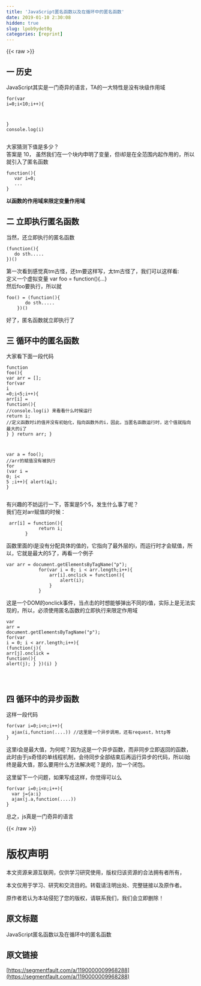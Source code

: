 ```yaml
---
title: 'JavaScript匿名函数以及在循环中的匿名函数' 
date: 2019-01-10 2:30:08
hidden: true
slug: lpob9ydet0g
categories: [reprint]
---
```


{{< raw >}}

                    
<h2 id="articleHeader0">一 历史</h2>
<p>JavaScript其实是一门奇异的语言，TA的一大特性是没有块级作用域</p>
<div class="widget-codetool" style="display:none;">
      <div class="widget-codetool--inner">
      <span class="selectCode code-tool" data-toggle="tooltip" data-placement="top" title="" data-original-title="全选"></span>
      <span type="button" class="copyCode code-tool" data-toggle="tooltip" data-placement="top" data-clipboard-text="for(var i=0;i<10;i++){

}
console.log(i)
" title="" data-original-title="复制"></span>
      <span type="button" class="saveToNote code-tool" data-toggle="tooltip" data-placement="top" title="" data-original-title="放进笔记"></span>
      </div>
      </div><pre class="hljs matlab"><code><span class="hljs-keyword">for</span>(var <span class="hljs-built_in">i</span>=<span class="hljs-number">0</span>;<span class="hljs-built_in">i</span>&lt;<span class="hljs-number">10</span>;<span class="hljs-built_in">i</span>++){

}
console.<span class="hljs-built_in">log</span>(<span class="hljs-built_in">i</span>)
</code></pre>
<p>大家猜测下值是多少？<br>答案是 10， 虽然我们在一个块内申明了变量，但i却是在全范围内起作用的，所以就引入了匿名函数</p>
<div class="widget-codetool" style="display:none;">
      <div class="widget-codetool--inner">
      <span class="selectCode code-tool" data-toggle="tooltip" data-placement="top" title="" data-original-title="全选"></span>
      <span type="button" class="copyCode code-tool" data-toggle="tooltip" data-placement="top" data-clipboard-text="function(){
   var i=0;
   ...
}" title="" data-original-title="复制"></span>
      <span type="button" class="saveToNote code-tool" data-toggle="tooltip" data-placement="top" title="" data-original-title="放进笔记"></span>
      </div>
      </div><pre class="hljs actionscript"><code><span class="hljs-function"><span class="hljs-keyword">function</span><span class="hljs-params">()</span></span>{
   <span class="hljs-keyword">var</span> i=<span class="hljs-number">0</span>;
   ...
}</code></pre>
<p><strong>以函数的作用域来限定变量作用域</strong></p>
<h2 id="articleHeader1">二 立即执行匿名函数</h2>
<p>当然，还立即执行的匿名函数</p>
<div class="widget-codetool" style="display:none;">
      <div class="widget-codetool--inner">
      <span class="selectCode code-tool" data-toggle="tooltip" data-placement="top" title="" data-original-title="全选"></span>
      <span type="button" class="copyCode code-tool" data-toggle="tooltip" data-placement="top" data-clipboard-text="(function(){
   do sth.....
})()
" title="" data-original-title="复制"></span>
      <span type="button" class="saveToNote code-tool" data-toggle="tooltip" data-placement="top" title="" data-original-title="放进笔记"></span>
      </div>
      </div><pre class="hljs clojure"><code>(<span class="hljs-name">function</span>(){
   do sth.....
})()
</code></pre>
<p>第一次看到感觉真tm古怪，还tm要这样写，太tm古怪了，我们可以这样看:<br>定义一个虚拟变量 var foo = function(){...}<br>然后foo要执行，所以就</p>
<div class="widget-codetool" style="display:none;">
      <div class="widget-codetool--inner">
      <span class="selectCode code-tool" data-toggle="tooltip" data-placement="top" title="" data-original-title="全选"></span>
      <span type="button" class="copyCode code-tool" data-toggle="tooltip" data-placement="top" data-clipboard-text="foo() = (function(){
       do sth.....
    })()
" title="" data-original-title="复制"></span>
      <span type="button" class="saveToNote code-tool" data-toggle="tooltip" data-placement="top" title="" data-original-title="放进笔记"></span>
      </div>
      </div><pre class="hljs lisp"><code>foo() = (<span class="hljs-name">function</span>(){
       do sth.....
    })()
</code></pre>
<p>好了，匿名函数就立即执行了</p>
<h2 id="articleHeader2">三 循环中的匿名函数</h2>
<p>大家看下面一段代码</p>
<div class="widget-codetool" style="display:none;">
      <div class="widget-codetool--inner">
      <span class="selectCode code-tool" data-toggle="tooltip" data-placement="top" title="" data-original-title="全选"></span>
      <span type="button" class="copyCode code-tool" data-toggle="tooltip" data-placement="top" data-clipboard-text="function foo(){
    var arr = [];
    for(var i =0;i<5;i++){
      arr[i] = function(){
        //console.log(i) 来看看什么时候运行
        return i;   //定义函数时i的值并没有初始化，指向函数外的i，因此，当匿名函数运行时，这个值就指向最大的i了
   }
  }
  return arr;
}

var a = foo();   //arr的赋值没有被执行
for (var i = 0; i< 5 ;i++){
  alert(a[i]());
}" title="" data-original-title="复制"></span>
      <span type="button" class="saveToNote code-tool" data-toggle="tooltip" data-placement="top" title="" data-original-title="放进笔记"></span>
      </div>
      </div><pre class="hljs actionscript"><code><span class="hljs-function"><span class="hljs-keyword">function</span> <span class="hljs-title">foo</span><span class="hljs-params">()</span></span>{
    <span class="hljs-keyword">var</span> arr = [];
    <span class="hljs-keyword">for</span>(<span class="hljs-keyword">var</span> i =<span class="hljs-number">0</span>;i&lt;<span class="hljs-number">5</span>;i++){
      arr[i] = <span class="hljs-function"><span class="hljs-keyword">function</span><span class="hljs-params">()</span></span>{
        <span class="hljs-comment">//console.log(i) 来看看什么时候运行</span>
        <span class="hljs-keyword">return</span> i;   <span class="hljs-comment">//定义函数时i的值并没有初始化，指向函数外的i，因此，当匿名函数运行时，这个值就指向最大的i了</span>
   }
  }
  <span class="hljs-keyword">return</span> arr;
}

<span class="hljs-keyword">var</span> a = foo();   <span class="hljs-comment">//arr的赋值没有被执行</span>
<span class="hljs-keyword">for</span> (<span class="hljs-keyword">var</span> i = <span class="hljs-number">0</span>; i&lt; <span class="hljs-number">5</span> ;i++){
  alert(a[i]());
}</code></pre>
<p>有兴趣的不妨运行一下，答案是5个5，发生什么事了呢？<br>我们在对arr赋值的时候：</p>
<div class="widget-codetool" style="display:none;">
      <div class="widget-codetool--inner">
      <span class="selectCode code-tool" data-toggle="tooltip" data-placement="top" title="" data-original-title="全选"></span>
      <span type="button" class="copyCode code-tool" data-toggle="tooltip" data-placement="top" data-clipboard-text=" arr[i] = function(){
            return i;  
       }" title="" data-original-title="复制"></span>
      <span type="button" class="saveToNote code-tool" data-toggle="tooltip" data-placement="top" title="" data-original-title="放进笔记"></span>
      </div>
      </div><pre class="hljs matlab"><code> arr[i] = <span class="hljs-function"><span class="hljs-keyword">function</span><span class="hljs-params">()</span>{</span>
            <span class="hljs-keyword">return</span> <span class="hljs-built_in">i</span>;  
       }</code></pre>
<p>函数里面的i是没有分配具体的值的，它指向了最外层的i，而运行时才会赋值，所以，它就是最大的5了，再看一个例子</p>
<div class="widget-codetool" style="display:none;">
      <div class="widget-codetool--inner">
      <span class="selectCode code-tool" data-toggle="tooltip" data-placement="top" title="" data-original-title="全选"></span>
      <span type="button" class="copyCode code-tool" data-toggle="tooltip" data-placement="top" data-clipboard-text="var arr = document.getElementsByTagName(&quot;p&quot;);
            for(var i = 0; i < arr.length;i++){
                arr[i].onclick = function(){
                    alert(i);
                }
            }" title="" data-original-title="复制"></span>
      <span type="button" class="saveToNote code-tool" data-toggle="tooltip" data-placement="top" title="" data-original-title="放进笔记"></span>
      </div>
      </div><pre class="hljs javascript"><code><span class="hljs-keyword">var</span> arr = <span class="hljs-built_in">document</span>.getElementsByTagName(<span class="hljs-string">"p"</span>);
            <span class="hljs-keyword">for</span>(<span class="hljs-keyword">var</span> i = <span class="hljs-number">0</span>; i &lt; arr.length;i++){
                arr[i].onclick = <span class="hljs-function"><span class="hljs-keyword">function</span>(<span class="hljs-params"></span>)</span>{
                    alert(i);
                }
            }</code></pre>
<p>这是一个DOM的onclick事件，当点击的时想能够弹出不同的i值，实际上是无法实现的，所以，必须使用匿名函数的立即执行来限定作用域</p>
<div class="widget-codetool" style="display:none;">
      <div class="widget-codetool--inner">
      <span class="selectCode code-tool" data-toggle="tooltip" data-placement="top" title="" data-original-title="全选"></span>
      <span type="button" class="copyCode code-tool" data-toggle="tooltip" data-placement="top" data-clipboard-text="var arr = document.getElementsByTagName(&quot;p&quot;);
                for(var i = 0; i < arr.length;i++){
                    (function(j){
                        arr[j].onclick = function(){
                            alert(j);
                        }
                    })(i)
                }
                
        
" title="" data-original-title="复制"></span>
      <span type="button" class="saveToNote code-tool" data-toggle="tooltip" data-placement="top" title="" data-original-title="放进笔记"></span>
      </div>
      </div><pre class="hljs javascript"><code><span class="hljs-keyword">var</span> arr = <span class="hljs-built_in">document</span>.getElementsByTagName(<span class="hljs-string">"p"</span>);
                <span class="hljs-keyword">for</span>(<span class="hljs-keyword">var</span> i = <span class="hljs-number">0</span>; i &lt; arr.length;i++){
                    (<span class="hljs-function"><span class="hljs-keyword">function</span>(<span class="hljs-params">j</span>)</span>{
                        arr[j].onclick = <span class="hljs-function"><span class="hljs-keyword">function</span>(<span class="hljs-params"></span>)</span>{
                            alert(j);
                        }
                    })(i)
                }
                
        
</code></pre>
<h2 id="articleHeader3">四 循环中的异步函数</h2>
<p>这样一段代码</p>
<div class="widget-codetool" style="display:none;">
      <div class="widget-codetool--inner">
      <span class="selectCode code-tool" data-toggle="tooltip" data-placement="top" title="" data-original-title="全选"></span>
      <span type="button" class="copyCode code-tool" data-toggle="tooltip" data-placement="top" data-clipboard-text="for(var i=0;i<n;i++){
  ajax(i,function(....)) //这里是一个异步调用，还有request，http等
}
" title="" data-original-title="复制"></span>
      <span type="button" class="saveToNote code-tool" data-toggle="tooltip" data-placement="top" title="" data-original-title="放进笔记"></span>
      </div>
      </div><pre class="hljs actionscript"><code><span class="hljs-keyword">for</span>(<span class="hljs-keyword">var</span> i=<span class="hljs-number">0</span>;i&lt;n;i++){
  ajax(i,<span class="hljs-function"><span class="hljs-keyword">function</span><span class="hljs-params">(<span class="hljs-rest_arg">....)) //这里是一个异步调用，还有request</span>，http等
}
</span></span></code></pre>
<p>这里i会是最大值，为何呢？因为这是一个异步函数，而非同步立即返回的函数，此时由于js奇怪的单线程机制，会待同步全部结束后再运行异步的代码，所以i始终是最大值，那么要用什么方法解决呢？是的，加一个闭包。</p>
<p>这里留下一个问题，如果写成这样，你觉得可以么</p>
<div class="widget-codetool" style="display:none;">
      <div class="widget-codetool--inner">
      <span class="selectCode code-tool" data-toggle="tooltip" data-placement="top" title="" data-original-title="全选"></span>
      <span type="button" class="copyCode code-tool" data-toggle="tooltip" data-placement="top" data-clipboard-text="for(var i=0;i<n;i++){
  var j={a:i}
  ajax(j.a,function(....))
}
" title="" data-original-title="复制"></span>
      <span type="button" class="saveToNote code-tool" data-toggle="tooltip" data-placement="top" title="" data-original-title="放进笔记"></span>
      </div>
      </div><pre class="hljs stylus"><code><span class="hljs-function"><span class="hljs-title">for</span><span class="hljs-params">(var i=<span class="hljs-number">0</span>;i&lt;n;i++)</span></span>{
  <span class="hljs-selector-tag">var</span> j={<span class="hljs-selector-tag">a</span>:i}
  ajax(j<span class="hljs-selector-class">.a</span>,function(....))
}
</code></pre>
<p>总之，js真是一门奇异的语言</p>

                
{{< /raw >}}

# 版权声明
本文资源来源互联网，仅供学习研究使用，版权归该资源的合法拥有者所有，

本文仅用于学习、研究和交流目的。转载请注明出处、完整链接以及原作者。

原作者若认为本站侵犯了您的版权，请联系我们，我们会立即删除！

## 原文标题
JavaScript匿名函数以及在循环中的匿名函数

## 原文链接
[https://segmentfault.com/a/1190000009968288](https://segmentfault.com/a/1190000009968288)

